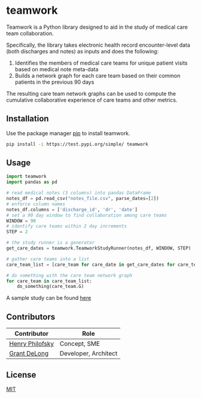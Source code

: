 # teamwork

Teamwork is a Python library designed to aid in the study of medical care team collaboration. 

Specifically, the library takes electronic health record encounter-level data (both discharges and notes) as inputs and does the following: 
1) Identifies the members of medical care teams for unique patient visits based on medical note meta-data
2) Builds a network graph for each care team based on their common patients in the previous 90 days

The resulting care team network graphs can be used to compute the cumulative collaborative experience of care teams and other metrics.

## Installation

Use the package manager [pip](https://pip.pypa.io/en/stable/) to install teamwork.

```bash
pip install -i https://test.pypi.org/simple/ teamwork
```

## Usage

```python
import teamwork
import pandas as pd

# read medical notes (3 columns) into pandas DataFrame
notes_df = pd.read_csv("notes_file.csv", parse_dates=[2])
# enforce column names
notes_df.columns = ['discharge_id', 'dr', 'date']
# set a 90 day window to find collaboration among care teams
WINDOW = 90
# identify care teams within 2 day increments 
STEP = 2

# the study runner is a generator
get_care_dates = teamwork.TeamworkStudyRunner(notes_df, WINDOW, STEP)

# gather care teams into a list
care_team_list = [care_team for care_date in get_care_dates for care_team in care_date]

# do something with the care team network graph
for care_team in care_team_list:
    do_something(care_team.G)
```

A sample study can be found [here](https://github.com/gtdelong/teamwork/blob/main/notebooks/teamwork_study.ipynb)

## Contributors

| Contributor|Role |
|-|-|
| [Henry Philofsky](https://github.com/hp2335) | Concept, SME |
| [Grant DeLong](https://github.com/gtdelong) | Developer, Architect |

## License
[MIT](https://github.com/gtdelong/teamwork/blob/main/LICENSE.txt)
